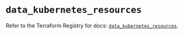 # `data_kubernetes_resources`

Refer to the Terraform Registry for docs: [`data_kubernetes_resources`](https://registry.terraform.io/providers/hashicorp/kubernetes/2.37.1/docs/data-sources/resources).
